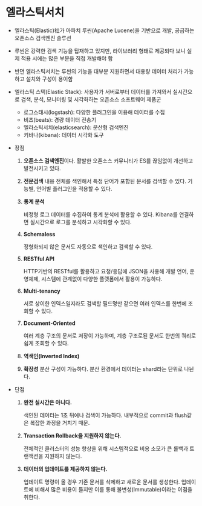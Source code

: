 # 엘라스틱서치

- 엘라스틱(Elastic)社가 아파치 루씬(Apache Lucene)을 기반으로 개발, 공급하는 오픈소스 검색엔진 솔루션

- 루씬은 강력한 검색 기능을 탑재하고 있지만, 라이브러리 형태로 제공되다 보니 실제 적용 시에는 많은 부분을 직접 개발해야 함

- 반면 엘라스틱서치는 루씬의 기능을 대부분 지원하면서 대용량 데이터 처리가 가능하고 설치와 구성이 용이함

- 엘라스틱 스택(Elastic Stack): 사용자가 서버로부터 데이터를 가져와서 실시간으로 검색, 분석, 모니터링 및 시각화하는 오픈소스 소프트웨어 제품군

  - 로그스태시(logstash): 다양한 플러그인을 이용해 데이터를 수집
  - 비츠(beats): 경량 데이터 전송기
  - 엘라스틱서치(elasticsearch): 분산형 검색엔진
  - 키바나(kibana): 데이터 시각화 도구

- 장점

  1. **오픈소스 검색엔진**이다. 활발한 오픈소스 커뮤니티가 ES를 끊임없이 개선하고 발전시키고 있다.

  2. **전문검색**
     내용 전체를 색인해서 특정 단어가 포함된 문서를 검색할 수 있다. 기능별, 언어별 플러그인을 적용할 수 있다.

  3. **통계 분석**

     비정형 로그 데이터를 수집하여 통계 분석에 활용할 수 있다. Kibana를 연결하면 실시간으로 로그를 분석하고 시각화할 수 있다.

  4. **Schemaless**

     정형화되지 않은 문서도 자동으로 색인하고 검색할 수 있다.

  5. **RESTful API**

     HTTP기반의 RESTful를 활용하고 요청/응답에 JSON을 사용해 개발 언어, 운영체제, 시스템에 관계없이 다양한 플랫폼에서 활용이 가능하다.

  6. **Multi-tenancy**

     서로 상이한 인덱스일지라도 검색할 필드명만 같으면 여러 인덱스를 한번에 조회할 수 있다.

  7. **Document-Oriented**

     여러 계층 구조의 문서로 저장이 가능하며, 계층 구조로된 문서도 한번의 쿼리로 쉽게 조회할 수 있다.

  8. **역색인(Inverted Index)**

  9. **확장성**
     분산 구성이 가능하다. 분산 환경에서 데이터는 shard라는 단위로 나뉜다.

- 단점

  1. **완전 실시간은 아니다.**

     색인된 데이터는 1초 뒤에나 검색이 가능하다. 내부적으로 commit과 flush같은 복잡한 과정을 거치기 때문.

  2. **Transaction Rollback을 지원하지 않는다.**

     전체적인 클러스터의 성능 향상을 위해 시스템적으로 비용 소모가 큰 롤백과 트랜잭션을 지원하지 않는다. 

  3. **데이터의 업데이트를 제공하지 않는다.**

     업데이트 명령이 올 경우 기존 문서를 삭제하고 새로운 문서를 생성한다. 업데이트에 비해서 많은 비용이 들지만 이를 통해 불변성(Immutable)이라는 이점을 취한다.
